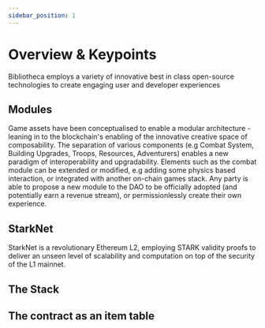 ```yaml
---
sidebar_position: 1
---
```


# Overview & Keypoints
Bibliotheca employs a variety of innovative best in class open-source technologies to create engaging user and developer experiences

## Modules
Game assets have been conceptualised to enable a modular architecture - leaning in to the blockchain's enabling of the innovative creative space of composability. The separation of various components (e.g Combat System, Building Upgrades, Troops, Resources, Adventurers) enables a new paradigm of interoperability and upgradability. Elements such as the combat module can be extended or modified, e.g adding some physics based interaction, or integrated with another on-chain games stack. Any party is able to propose a new module to the DAO to be officially adopted (and potentially earn a revenue stream), or permissionlessly create their own experience.

## StarkNet
StarkNet is a revolutionary Ethereum L2, employing STARK validity proofs to deliver an unseen level of scalability and computation on top of the security of the L1 mainnet.

## The Stack


## The contract as an item table